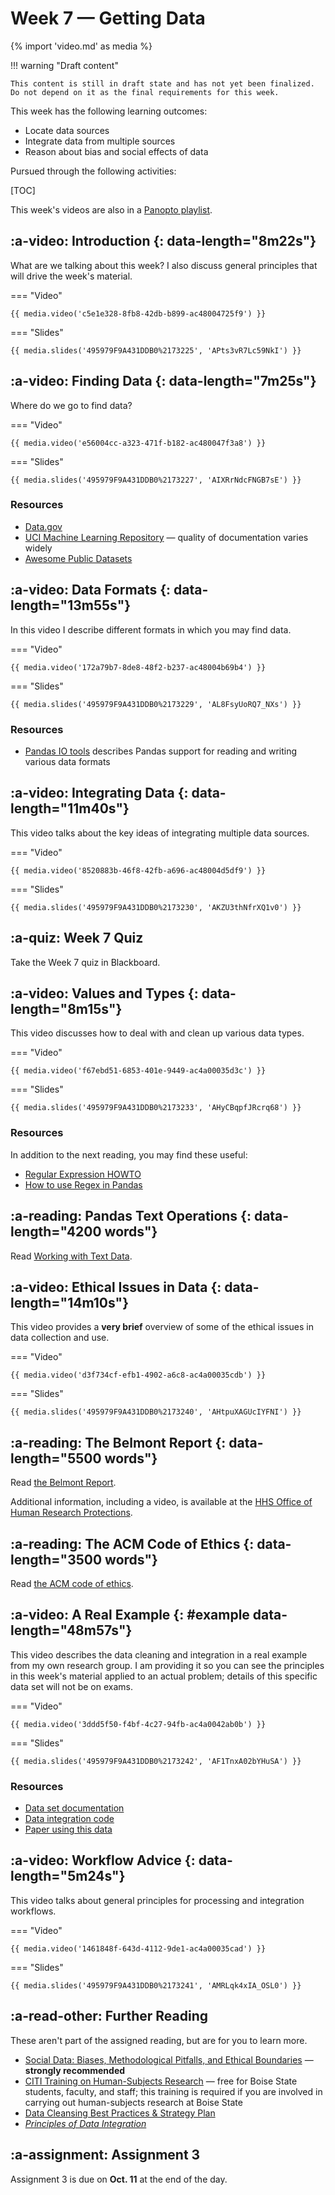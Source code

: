 # Week 7 — Getting Data
{% import 'video.md' as media %}

!!! warning "Draft content"

    This content is still in draft state and has not yet been finalized.
    Do not depend on it as the final requirements for this week.

This week has the following learning outcomes:

- Locate data sources
- Integrate data from multiple sources
- Reason about bias and social effects of data

Pursued through the following activities:

[TOC]

This week's videos are also in a [Panopto playlist](https://boisestate.hosted.panopto.com/Panopto/Pages/Viewer.aspx?pid=c91c8fd8-b594-4caf-9df0-ac48004cebea).

## :a-video: Introduction {: data-length="8m22s"}

What are we talking about this week?  I also discuss general principles that will drive the week's material.

=== "Video"

    {{ media.video('c5e1e328-8fb8-42db-b899-ac48004725f9') }}

=== "Slides"

    {{ media.slides('495979F9A431DDB0%2173225', 'APts3vR7Lc59NkI') }}

## :a-video: Finding Data {: data-length="7m25s"}

Where do we go to find data?

=== "Video"

    {{ media.video('e56004cc-a323-471f-b182-ac480047f3a8') }}

=== "Slides"

    {{ media.slides('495979F9A431DDB0%2173227', 'AIXRrNdcFNGB7sE') }}


### Resources

- [Data.gov](https://data.gov)
- [UCI Machine Learning Repository](https://archive.ics.uci.edu/ml/index.php) — quality of documentation varies widely
- [Awesome Public Datasets](https://github.com/awesomedata/awesome-public-datasets)

## :a-video: Data Formats {: data-length="13m55s"}

In this video I describe different formats in which you may find data.

=== "Video"

    {{ media.video('172a79b7-8de8-48f2-b237-ac48004b69b4') }}

=== "Slides"

    {{ media.slides('495979F9A431DDB0%2173229', 'AL8FsyUoRQ7_NXs') }}

### Resources

- [Pandas IO tools](https://pandas.pydata.org/pandas-docs/stable/user_guide/io.html) describes Pandas support for reading and writing various data formats

## :a-video: Integrating Data {: data-length="11m40s"}

This video talks about the key ideas of integrating multiple data sources.

=== "Video"

    {{ media.video('8520883b-46f8-42fb-a696-ac48004d5df9') }}

=== "Slides"

    {{ media.slides('495979F9A431DDB0%2173230', 'AKZU3thNfrXQ1v0') }}

## :a-quiz: Week 7 Quiz

Take the Week 7 quiz in Blackboard.

## :a-video: Values and Types {: data-length="8m15s"}

This video discusses how to deal with and clean up various data types.

=== "Video"

    {{ media.video('f67ebd51-6853-401e-9449-ac4a00035d3c') }}

=== "Slides"

    {{ media.slides('495979F9A431DDB0%2173233', 'AHyCBqpfJRcrq68') }}


### Resources

In addition to the next reading, you may find these useful:

- [Regular Expression HOWTO](https://docs.python.org/3/howto/regex.html)
- [How to use Regex in Pandas](https://kanoki.org/2019/11/12/how-to-use-regex-in-pandas/)


## :a-reading: Pandas Text Operations {: data-length="4200 words"}

Read [Working with Text Data](https://pandas.pydata.org/pandas-docs/stable/user_guide/text.html).

## :a-video: Ethical Issues in Data {: data-length="14m10s"}

This video provides a **very brief** overview of some of the ethical issues in data collection and use.

=== "Video"

    {{ media.video('d3f734cf-efb1-4902-a6c8-ac4a00035cdb') }}

=== "Slides"

    {{ media.slides('495979F9A431DDB0%2173240', 'AHtpuXAGUcIYFNI') }}


## :a-reading: The Belmont Report {: data-length="5500 words"}

Read [the Belmont Report](https://www.hhs.gov/ohrp/regulations-and-policy/belmont-report/read-the-belmont-report/index.html).

Additional information, including a video, is available at the [HHS Office of Human Research Protections](https://www.hhs.gov/ohrp/regulations-and-policy/belmont-report/index.html).

## :a-reading: The ACM Code of Ethics {: data-length="3500 words"}

Read [the ACM code of ethics](https://www.acm.org/code-of-ethics).

## :a-video: A Real Example {: #example data-length="48m57s"}

This video describes the data cleaning and integration in a real example from my own research group.
I am providing it so you can see the principles in this week's material applied to an actual problem; details of this specific data set will not be on exams.

=== "Video"

    {{ media.video('3ddd5f50-f4bf-4c27-94fb-ac4a0042ab0b') }}

=== "Slides"

    {{ media.slides('495979F9A431DDB0%2173242', 'AF1TnxA02bYHuSA') }}

### Resources

- [Data set documentation](https://bookdata.piret.info/)
- [Data integration code](https://github.com/BoiseState/bookdata-tools)
- [Paper using this data](https://md.ekstrandom.net/pubs/bag-extended)

## :a-video: Workflow Advice {: data-length="5m24s"}

This video talks about general principles for processing and integration workflows.

=== "Video"

    {{ media.video('1461848f-643d-4112-9de1-ac4a00035cad') }}

=== "Slides"

    {{ media.slides('495979F9A431DDB0%2173241', 'AMRLqk4xIA_OSL0') }}

## :a-read-other: Further Reading

These aren't part of the assigned reading, but are for you to learn more.

- [Social Data: Biases, Methodological Pitfalls, and Ethical Boundaries](https://papers.ssrn.com/sol3/papers.cfm?abstract_id=2886526) — **strongly recommended**
- [CITI Training on Human-Subjects Research](https://www.boisestate.edu/research-compliance/citi-training/) — free for Boise State students, faculty, and staff; this training is required if you are involved in carrying out human-subjects research at Boise State
- [Data Cleansing Best Practices & Strategy Plan](https://www.dataisbeauty.com/data-cleansing-best-practices-strategy/)
- [<cite>Principles of Data Integration</cite>](https://boisestate.on.worldcat.org/oclc/796466994)

## :a-assignment: Assignment 3

Assignment 3 is due on **Oct. 11** at the end of the day.
